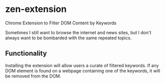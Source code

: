 # zen-extension
Chrome Extension to Filter DOM Content by Keywords

Sometimes I still want to browse the internet and news sites, but I don't always want to be bombarded with the same repeated topics.

## Functionality

Installing the extension will allow users a curate of filtered keywords.
If any DOM element is found on a webpage containing one of the keywords, it will be removed from the DOM.
